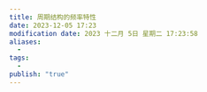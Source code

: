 ```yaml
---
title: 周期结构的频率特性
date: 2023-12-05 17:23
modification date: 2023 十二月 5日 星期二 17:23:58
aliases:
  - 
tags:
  - 
publish: "true"
---
```


